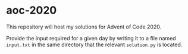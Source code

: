 # aoc-2020
This repository will host my solutions for Advent of Code 2020.

Provide the input required for a given day by writing it to a file named `input.txt` in the same directory that the relevant `solution.py` is located.
